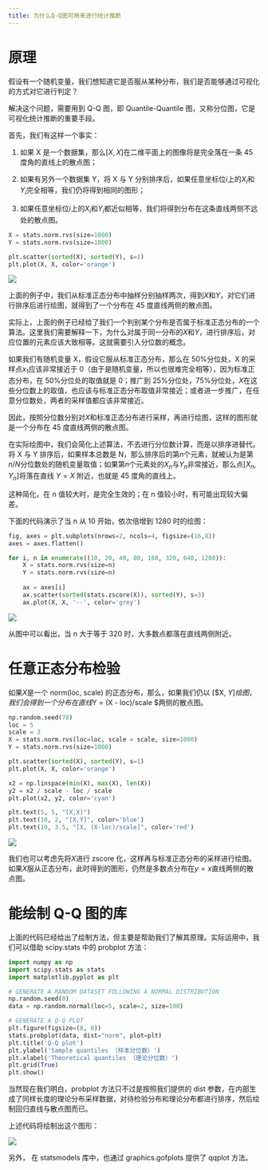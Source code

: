 ```yaml
---
title: 为什么Q-Q图可用来进行统计推断
---
```


# 原理

假设有一个随机变量，我们想知道它是否服从某种分布，我们是否能够通过可视化的方式对它进行判定？

解决这个问题，需要用到 Q-Q 图，即 Quantile-Quantile 图，又称分位图，它是可视化统计推断的重要手段。

首先，我们有这样一个事实：

1. 如果 X 是一个数据集，那么$[X, X]$在二维平面上的图像将是完全落在一条 45 度角的直线上的散点图；
2. 如果有另外一个数据集 Y，将 X 与 Y 分别排序后，如果任意坐标位$i$上的$X_i$和$Y_i$完全相等，我们仍将得到相同的图形；

3. 如果任意坐标位$i$上的$X_i$和$Y_i$都近似相等，我们将得到分布在这条直线两侧不远处的散点图。

```python
X = stats.norm.rvs(size=1000)
Y = stats.norm.rvs(size=1000)

plt.scatter(sorted(X), sorted(Y), s=1)
plt.plot(X, X, color='orange')
```

![](https://images.jieyu.ai/images/2023/07/lesson12-qq-plot-2.png?1)

上面的例子中，我们从标准正态分布中抽样分别抽样两次，得到$X$和$Y$，对它们进行排序后进行绘图，就得到了一个分布在 45 度直线两侧的散点图。

实际上，上面的例子已经给了我们一个判别某个分布是否属于标准正态分布的一个算法。这里我们需要解释一下，为什么对属于同一分布的$X$和$Y$，进行排序后，对应位置的元素应该大致相等。这就需要引入分位数的概念。

如果我们有随机变量 X，假设它服从标准正态分布，那么在 50%分位处，X 的采样点$x_1$应该非常接近于 0（由于是随机变量，所以也很难完全相等），因为标准正态分布，在 50%分位处的取值就是 0；推广到 25%分位处，75%分位处，$X$在这些分位数上的取值，也应该与标准正态分布取值非常接近；或者进一步推广，在任意分位数处，两者的采样值都应该非常接近。

因此，按照分位数分别对$X$和标准正态分布进行采样，再进行绘图，这样的图形就是一个分布在 45 度直线两侧的散点图。

在实际绘图中，我们会简化上述算法，不去进行分位数计算，而是以排序进替代。将 X 与 Y 排序后，如果样本总数是 N，那么排序后的第$n$个元素，就被认为是第 $n/N$分位数处的随机变量取值；如果第$n$个元素处的$X_n$与$Y_n$非常接近，那么点$[X_n, Y_n]$将落在直线 $Y = X$ 附近，也就是 45 度角的直线上。

这种简化，在 n 值较大时，是完全生效的；在 n 值较小时，有可能出现较大偏差。

下面的代码演示了当 n 从 10 开始，依次倍增到 1280 时的绘图：

```python
fig, axes = plt.subplots(nrows=2, ncols=4, figsize=(16,8))
axes = axes.flatten()

for i, n in enumerate((10, 20, 40, 80, 160, 320, 640, 1280)):
    X = stats.norm.rvs(size=n)
    Y = stats.norm.rvs(size=n)
    
    ax = axes[i]
    ax.scatter(sorted(stats.zscore(X)), sorted(Y), s=3)
    ax.plot(X, X, '--', color='grey')
```

![](https://images.jieyu.ai/images/2023/07/lesson12-qq-plot-4.png)

从图中可以看出，当 n 大于等于 320 时，大多数点都落在直线两侧附近。

# 任意正态分布检验

如果$X$是一个 norm(loc, scale) 的正态分布，那么，如果我们仍以 [$X, $Y] 绘图，我们会得到一个分布在直线$Y = (X - loc)/scale $两侧的散点图。

```python
np.random.seed(78)
loc = 5
scale = 3
X = stats.norm.rvs(loc=loc, scale = scale, size=1000)
Y = stats.norm.rvs(size=1000)

plt.scatter(sorted(X), sorted(Y), s=1)
plt.plot(X, X, color='orange')

x2 = np.linspace(min(X), max(X), len(X))
y2 = x2 / scale - loc / scale
plt.plot(x2, y2, color='cyan')

plt.text(5, 5, "[X,X]")
plt.text(10, 2, "[X,Y]", color='blue')
plt.text(10, 3.5, "[X, (X-loc)/scale]", color='red')
```

![](https://images.jieyu.ai/images/2023/07/lesson12-qq-plot-3.png)

我们也可以考虑先将$X$进行 zscore 化，这样再与标准正态分布的采样进行绘图。如果$X$服从正态分布，此时得到的图形，仍然是多数点分布在$y=x$直线两侧的散点图。

# 能绘制 Q-Q 图的库

上面的代码已经给出了绘制方法，但主要是帮助我们了解其原理。实际运用中，我们可以借助 scipy.stats 中的 probplot 方法：

```python
import numpy as np
import scipy.stats as stats
import matplotlib.pyplot as plt

# GENERATE A RANDOM DATASET FOLLOWING A NORMAL DISTRIBUTION
np.random.seed(0)
data = np.random.normal(loc=5, scale=2, size=100)

# GENERATE A Q-Q PLOT
plt.figure(figsize=(8, 8))
stats.probplot(data, dist="norm", plot=plt)
plt.title('Q-Q plot')
plt.ylabel('Sample quantiles （样本分位数）')
plt.xlabel('Theoretical quantiles （理论分位数）')
plt.grid(True)
plt.show()
```

当然现在我们明白，probplot 方法只不过是按照我们提供的 dist 参数，在内部生成了同样长度的理论分布采样数据，对待检验分布和理论分布都进行排序，然后绘制回归直线与散点图而已。

上述代码将绘制出这个图形：

![](https://images.jieyu.ai/images/2023/07/lesson12-qq-plot-5.png)

另外， 在 statsmodels 库中，也通过 graphics.gofplots 提供了 qqplot 方法。
